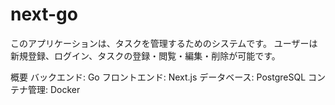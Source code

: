 # next-go
このアプリケーションは、タスクを管理するためのシステムです。
ユーザーは新規登録、ログイン、タスクの登録・閲覧・編集・削除が可能です。

概要
バックエンド: Go
フロントエンド: Next.js
データベース: PostgreSQL
コンテナ管理: Docker
